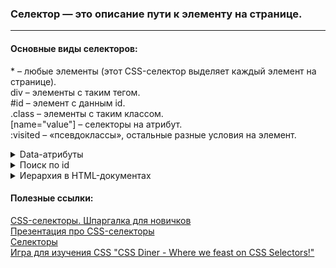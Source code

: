 ### Селектор — это описание пути к элементу на странице.  
---
#### Основные виды селекторов:  
\* – любые элементы (этот CSS-селектор выделяет каждый элемент на странице).   
div – элементы с таким тегом.  
#id – элемент с данным id.  
.class – элементы с таким классом.  
[name="value"] – селекторы на атрибут.  
:visited – «псевдоклассы», остальные разные условия на элемент.

<details>
<summary>Data-атрибуты</summary>  
Можно договориться с разработчиками о специальном атрибуте, который вы будете использовать в своих тестах для поиска нужных элементов и который не будет изменяться при исправлении верстки сайта. Это добавит стабильности тестам. 
  
Есть несколько ограничений:

* веб-сайт должен использовать стандарт HTML5 (большинство современных сайтов соответствует этому требованию)
* использовать можно только латинские буквы, и символы дефис (-), двоеточие (:) и подчёркивание (_)  

Также принято названия таких атрибутов начинать со слова: "data", например, "data-button".

Некоторые атрибуты являются универсальными, они могут относиться к любому тегу и любому типу элементов. Например, hidden (т.е. скрытым) можно сделать любой элемент. Некоторые же атрибуты ассоциированы строго с определенным тегом, например, для картинки, которая задается тегом img, обязательно нужно указывать атрибут src. 
</details>

<details>
<summary>Поиск по id</summary>  
В современных JavaScript-фреймворках id-атрибуты чаще всего генерируются динамически самим фреймворком, поэтому они изменяются каждый раз при перезагрузке страницы и совершенно нечитабельны, например: вы увидите что-то вроде id="u_ps_0_0_n" или id="avadspffd". В таких случаяx придется пользоваться другими селекторами или использовать собственные data-атрибуты. Названия классов также могут генерироваться автоматически.
</details>

<details>
<summary>Иерархия в HTML-документах</summary>  
Терминология:

* потомок элемента X – элемент любой степени вложенности внутри элемента X;
* ребёнок или дочерний элемент — прямой потомок (т.е. элемент на первом уровне вложенности);
* предок элемента Y – любой элемент X, который включает в себя элемент Y;
* родитель — это прямой предок (т.е. элемент, который расположен выше строго на 1 уровень);
* братский или соседний элемент – элемент X, который расположен на одном уровне иерархии с элементом Y. Элементы X и Y имеют одного родителя.

Пример HTML кода:
```
<div class="news">
  <div class="title">
    <p class="title_text">About me</p>
  </div>
  <div class="text_block">
    <p class="first">Hello, my name is Oksana.</p>
    <p class="second">I love CSS-selectors.</p>
  </div>
</div>
```
<img src="https://github.com/OksanaKZ/Python-Auto-Tests/blob/main/images/HTML.png"/>

* Какие элементы являются потомками элемента, имеющего class="news"? Это все остальные элементы в этом html-коде: элемент с class="title", элемент с class="title_text" и другие.
* Какие элементы можно назвать дочерними (child) элементами для элемента с class="news"? Только элементы с class= "title" и class="text_block".
* Какие элементы являются предками элемента с class="first"? Это элементы с class="text_block" и class="news".
* Какой элемент является родителем элемента с class="first"? Только элемент с class="text_block".
* Какой элемент мы можем назвать братским или соседним элементом для элемента, имеющего class="first"? Это элемент с class="second".
</details>

#### Полезные ссылки:  
[CSS-селекторы. Шпаргалка для новичков](https://htmlacademy.ru/blog/css/selectors)  
[Презентация про CSS-селекторы](https://ppt-online.org/231626)  
[Селекторы](https://hcdev.ru/learn/css3/selectors/)  
[Игра для изучения CSS "CSS Diner - Where we feast on CSS Selectors!"](https://flukeout.github.io/)
